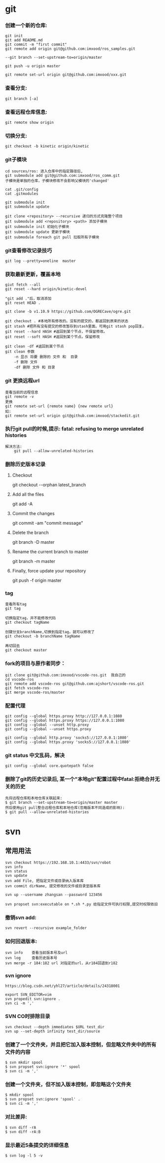 # git

### 创建一个新的仓库:
    git init
    git add README.md
    git commit -m "first commit"
    git remote add origin git@github.com:imxood/ros_samples.git

    --git branch --set-upstream-to=origin/master

    git push -u origin master

    git remote set-url origin git@github.com:imxood/xxx.git

### 查看分支:
    git branch [-a]

### 查看远程仓库信息:
    git remote show origin

### 切换分支:
    git checkout -b kinetic origin/kinetic

### git子模块
    cd sources/ros: 进入仓库中的指定路径后,
    git submodule add git@github.com:imxood/ros_comm.git
    子模块是单独的仓库，子模块修改不会影响父模块的'changed'

    cat .git/config
    cat .gitmodules

    git submodule init
    git submodule update

    git clone <repository> --recursive 递归的方式克隆整个项目
    git submodule add <repository> <path> 添加子模块
    git submodule init 初始化子模块
    git submodule update 更新子模块
    git submodule foreach git pull 拉取所有子模块


### git查看修改记录技巧
    git log --pretty=oneline  master

### 获取最新更新，覆盖本地
    giut fetch --all
    git reset --hard origin/kinetic-devel

    "git add ."后，取消添加
    git reset HEAD .

    git clone -b v1.10.9 https://github.com/OGRECave/ogre.git

    git checkout . #本地所有修改的。没有的提交的，都返回到原来的状态
    git stash #把所有没有提交的修改暂存到stash里面。可用git stash pop回复。
    git reset --hard HASH #返回到某个节点，不保留修改。
    git reset --soft HASH #返回到某个节点。保留修改

    git clean -df #返回到某个节点
    git clean 参数
        -n 显示 将要 删除的 文件 和  目录
        -f 删除 文件
        -df 删除 文件 和 目录

### git 更换远程url
    查看当前的远程信息
    git remote -v
    更换
    git remote set-url {remote name} {new remote url}
    如:
    git remote set-url origin git@github.com:imxood/stackedit.git

### 执行git pull的时候,提示: fatal: refusing to merge unrelated histories

    解决方法:
        git pull --allow-unrelated-histories

### 删除历史版本记录

1. Checkout

   git checkout --orphan latest_branch

2. Add all the files

   git add -A

3. Commit the changes

   git commit -am "commit message"


4. Delete the branch

   git branch -D master

5. Rename the current branch to master

   git branch -m master

6. Finally, force update your repository

   git push -f origin master

### tag
    查看所有tag
    git tag

    切换指定tag，并不能修改代码
    git checkout tagName

    创键分支branchName,切换到指定tag，就可以修改了
    git checkout -b branchName tagName

    再切回去
    git checkout master


### fork的项目与原作者同步：
    git clone git@github.com:imxood/vscode-ros.git  我自己的
    cd vscode-ros
    git remote add vscode-ros git@github.com:ajshort/vscode-ros.git
    git fetch vscode-ros
    git merge vscode-ros/master


### 配置代理
    git config --global https.proxy http://127.0.0.1:1080
    git config --global https.proxy https://127.0.0.1:1080
    git config --global --unset http.proxy
    git config --global --unset https.proxy

    git config --global http.proxy 'socks5://127.0.0.1:1080'
    git config --global https.proxy 'socks5://127.0.0.1:1080'


### git status 中文乱码，解决
    git config --global core.quotepath false


### 删除了git的历史记录后, 某一个"本地git"配置过程中fatal:拒绝合并无关的历史
    先将远程仓库和本地仓库关联起来:
    $ git branch --set-upstream-to=origin/master master
    然后使用git pull整合远程仓库和本地仓库(忽略版本不同造成的影响):
    $ git pull --allow-unrelated-histories


# svn

## 常用用法
    svn checkout https://192.168.10.1:4433/svn/robot
    svn info
    svn status
    svn update
    svn add File, 把指定文件或目录纳入版本库
    svn commit dirName, 提交修改的文件或目录至版本库

    svn up --username zhangsan --password 123456

    svn propset svn:executable on *.sh *.py 给指定文件可执行权限,提交时权限依旧


### 撤销svn add:
    svn revert --recursive example_folder

### 如何回退版本:
    svn info    查看当前版本号及url
    svn log     查看历史版本号
    svn merge -r 184:182 url 对指定的url，从r184回退到r182


### svn ignore
    https://blog.csdn.net/yhl27/article/details/24318001
    
    export SVN_EDITOR=vim
    svn propedit svn:ignore .
    svn ci -m ','

### SVN CO时排除目录
    svn checkout --depth immediates $URL test_dir
    svn up --set-depth infinity test_dir/source

### 创建了一个文件夹，并且把它加入版本控制，但忽略文件夹中的所有文件的内容
    $ svn mkdir spool
    $ svn propset svn:ignore '*' spool
    $ svn ci -m ','

### 创建一个文件夹，但不加入版本控制，即忽略这个文件夹
    $ mkdir spool
    $ svn propset svn:ignore 'spool' .
    $ svn ci -m ','

### 对比差异:
    $ svn diff -rA
    $ svn diff -rA:B

### 显示最近5条提交的详细信息
    $ svn log -l 5 -v
